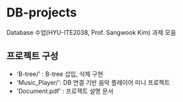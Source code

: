 # DB-projects
Database 수업(HYU-ITE2038, Prof. Sangwook Kim) 과제 모음

## 프로젝트 구성
- 'B-tree/' : B-tree 삽입, 삭제 구현
- 'Music_Player/': DB 연결 기반 음악 플레이어 미니 프로젝트
- 'Document.pdf' : 프로젝트 설명 문서

  
